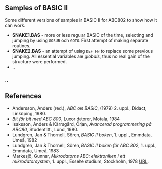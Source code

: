 
## Samples of BASIC II

Some different versions of samples in BASIC II for ABC802 to show how it can work.

* __SNAKE1.BAS__ - more or less regular BASIC of the time, selecting and jumping by using `GOSUB` och `GOTO`.
  First attempt of making separate routines.
* __SNAKE2.BAS__ - an attempt of using `DEF FN` to replace some previous jumping. All essential variables are
  *globals*, thus no real gain of the structure were performed.
* ..



### ..





## References

- Andersson, Anders (red.), *ABC om BASIC*, (1979) 2. uppl., Didact, Linköping, 1980.
- *Bit för bit med ABC 800*, Luxor datorer, Motala, 1984
- Isaksson, Anders & Kärrsgård, Örjan, *Avancerad programmering på ABC80*, Studentlitt., Lund, 1980.
- Lundgren, Jan & Thornell, Sören, *BASIC II boken*, 1. uppl., Emmdata, Umeå, 1982
- Lundgren, Jan & Thornell, Sören, *BASIC II boken för ABC 802*, 1. uppl., Emmdata, Umeå, 1983
- Markesjö, Gunnar, *Mikrodatorns ABC: elektroniken i ett mikrodatorsystem*, 1. uppl., Esselte studium, Stockholm, 1978 [URL](https://www.abc80.org/docs/Mikrodatorns_ABC.pdf).
